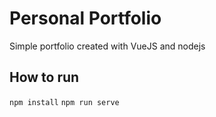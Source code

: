 # Personal Portfolio
Simple portfolio created with VueJS and nodejs
## How to run  
`npm install`
`npm run serve`
